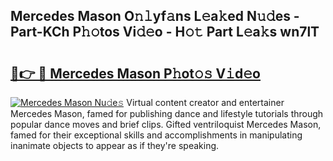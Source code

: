 ## Mercedes Mason O𝚗𝚕yf𝚊ns L𝚎a𝚔ed N𝚞𝚍es - Part-KCh P𝚑𝚘tos Vi𝚍𝚎o - H𝚘𝚝 Part L𝚎a𝚔s wn7lT

# <h2><a href="http://kfc8kyn.oniu.top/?m=Mercedes+Mason">🔗👉 🔴 Mercedes Mason P𝚑ot𝚘𝚜 V𝚒d𝚎o</a></h2>

[![Mercedes Mason Nu𝚍e𝚜](https://i.imgur.com/0qMVB7G.gif)](http://kfc8kyn.oniu.top/?m=Mercedes+Mason)
Virtual content creator and entertainer Mercedes Mason, famed for publishing dance and lifestyle tutorials through popular dance moves and brief clips. Gifted ventriloquist Mercedes Mason, famed for their exceptional skills and accomplishments in manipulating inanimate objects to appear as if they're speaking.  
